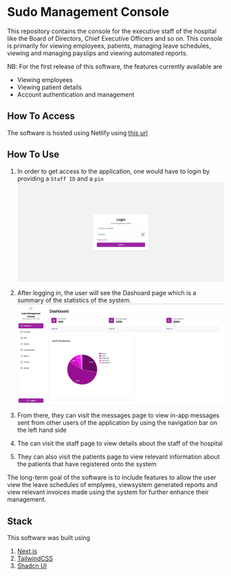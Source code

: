 # Sudo Management Console
This repository contains the console for the executive staff of the hospital like the Board of Directors, Chief Executive Officers and so on. This console is primarily for viewing employees, patients, managing leave schedules, viewing and managing payslips and viewing automated reports.


NB: For the first release of this software, the features currently available are
- Viewing employees
- Viewing patient details
- Account authentication and management

## How To Access
The software is hosted using Netlify using [this url](https://sudo-swiftcare.netlify.app)

## How To Use 
1. In order to get access to the application, one would have to login by providing a `Staff ID` and a `pin`
![](/screenshots/login.png)

2. After logging in, the user will see the Dashoard page which is a summary of the statistics of the system.
![](/screenshots/dashboard.png)

3. From there, they can visit the messages page to view in-app messages sent from other users of the application by using the navigation bar on the left hand side

4. The can visit the staff page to view details about the staff of the hospital

5. They can also visit the patients page to view relevant information about the patients that have registered onto the system

The long-term goal of the software is to include features to allow the user view the leave schedules of emplyees, viewsystem generated reports and view relevant invoices made using the system for further enhance their management.


## Stack
This software was built using 
1. [Next.js](https://nextjs.org/)
2. [TailwindCSS](https://tailwindcss.org/)
3. [Shadcn UI](https://ui.shadcn.com/)

